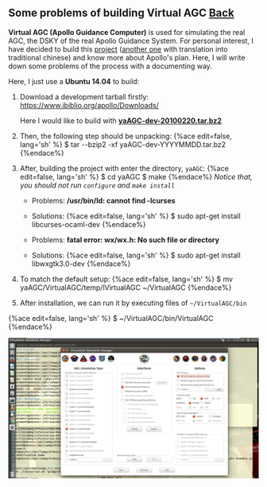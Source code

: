 ## Some problems of building Virtual AGC [Back](./qa.md)

**Virtual AGC (Apollo Guidance Computer)** is used for simulating the real AGC, the DSKY of the real Apollo Guidance System. For personal interest, I have decided to build this [project](https://github.com/rburkey2005/virtualagc) ([another one](https://github.com/aleen42/virtualagc) with translation into traditional chinese) and know more about Apollo's plan. Here, I will write down some problems of the process with a documenting way.

Here, I just use a **Ubuntu 14.04** to build:

1. Download a development tarball firstly:
    https://www.ibiblio.org/apollo/Downloads/

    Here I would like to build with [**yaAGC-dev-20100220.tar.bz2**](https://www.ibiblio.org/apollo/Downloads/yaAGC-dev-20100220.tar.bz2)
2. Then, the following step should be unpacking:
    {%ace edit=false, lang='sh' %}
    $ tar --bzip2 -xf yaAGC-dev-YYYYMMDD.tar.bz2
    {%endace%}
3. After, building the project with enter the directory, `yaAGC`:
    {%ace edit=false, lang='sh' %}
$ cd yaAGC
$ make
    {%endace%}
    *Notice that, you should not run `configure` and `make install`*

    - Problems: **/usr/bin/ld: cannot find -lcurses**
    - Solutions: 
    {%ace edit=false, lang='sh' %}
    $ sudo apt-get install libcurses-ocaml-dev
    {%endace%}
    
    - Problems: **fatal error: wx/wx.h: No such file or directory**
    - Solutions:
    {%ace edit=false, lang='sh' %}
    $ sudo apt-get install libwxgtk3.0-dev
    {%endace%}
    
4. To match the default setup:
    {%ace edit=false, lang='sh' %}
    $ mv yaAGC/VirtualAGC/temp/lVirtualAGC ~/VirtualAGC
    {%endace%}
5. After installation, we can run it by executing files of `~/VirtualAGC/bin`

{%ace edit=false, lang='sh' %}
$ ~/VirtualAGC/bin/VirtualAGC
{%endace%}

![](./virtualAGC.png)

    